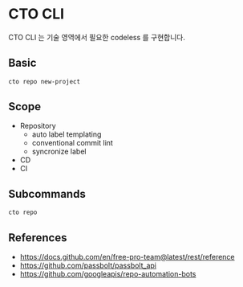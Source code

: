 # CTO CLI
CTO CLI 는 기술 영역에서 필요한 codeless 를 구현합니다.

## Basic

```bash
cto repo new-project
```

## Scope
* Repository
  * auto label templating
  * conventional commit lint
  * syncronize label
* CD
* CI

## Subcommands

```bash
cto repo
```

## References
* https://docs.github.com/en/free-pro-team@latest/rest/reference
* https://github.com/passbolt/passbolt_api
* https://github.com/googleapis/repo-automation-bots
